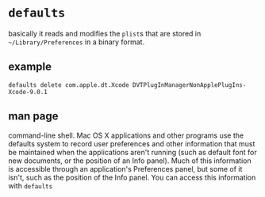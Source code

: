 # `defaults`

basically it reads and modifies the `plist`s that are stored in
`~/Library/Preferences` in a binary format.

## example
```shell
defaults delete com.apple.dt.Xcode DVTPlugInManagerNonApplePlugIns-Xcode-9.0.1
```

## man page
command-line shell. Mac OS X applications and other programs use the defaults
system to record user preferences and other information that must be maintained
when the applications aren't running (such as default font for new documents, or
the position of an Info panel). Much of this information is accessible through
an application's Preferences panel, but some of it isn't, such as the position
of the Info panel. You can access this information with `defaults`